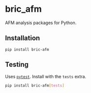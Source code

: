 # bric_afm

AFM analysis packages for Python.

## Installation

```console
pip install bric-afm
```

## Testing
Uses [`pytest`](https://docs.pytest.org).
Install with the `tests` extra.
```sh
pip install bric-afm[tests]
```
